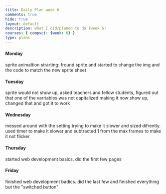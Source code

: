 ```yaml
---
title: Daily Plan week 6
comments: true
hide: true
layout: default
description: what I did/planed to do (week 6)
courses: { compsci: {week: 6} }
type: plans
---
```


#### Monday
sprite animaltion strarting: fround sprite and started to change the img and the code to match the new sprite sheet


#### Tuesday
sprite would not show up, asked teachers and fellow students, figured out that one of the varriables was not capitalized making it now show up, changed that and got it to work

#### Wednesday
messed around with the setting trying to make it slower and sized difrently.  used timer to make it slower and subtracted 1 from the max frames to make it not flicker

#### Thursday
started web development basics.  did the first few pages

#### Friday
finished web development badics. did the last few and finished everything but the "switched button"